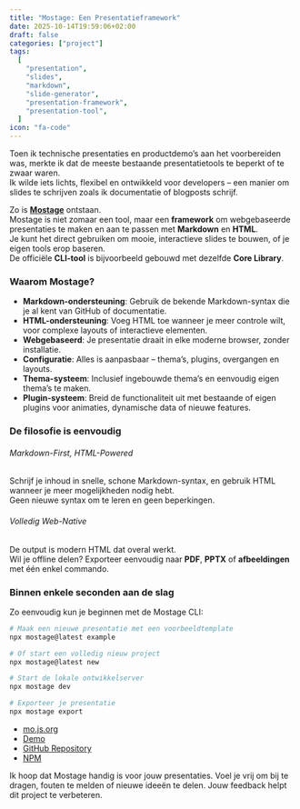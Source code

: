 ```yaml
---
title: "Mostage: Een Presentatieframework"
date: 2025-10-14T19:59:06+02:00
draft: false
categories: ["project"]
tags:
  [
    "presentation",
    "slides",
    "markdown",
    "slide-generator",
    "presentation-framework",
    "presentation-tool",
  ]
icon: "fa-code"
---
```


Toen ik technische presentaties en productdemo’s aan het voorbereiden was, merkte ik dat de meeste bestaande presentatietools te beperkt of te zwaar waren.  
Ik wilde iets lichts, flexibel en ontwikkeld voor developers – een manier om slides te schrijven zoals ik documentatie of blogposts schrijf.

Zo is **[Mostage](https://mo.js.org)** ontstaan.  
Mostage is niet zomaar een tool, maar een **framework** om webgebaseerde presentaties te maken en aan te passen met **Markdown** en **HTML**.  
Je kunt het direct gebruiken om mooie, interactieve slides te bouwen, of je eigen tools erop baseren.  
De officiële **CLI-tool** is bijvoorbeeld gebouwd met dezelfde **Core Library**.

<!--more-->

### Waarom Mostage?

- **Markdown-ondersteuning**: Gebruik de bekende Markdown-syntax die je al kent van GitHub of documentatie.
- **HTML-ondersteuning**: Voeg HTML toe wanneer je meer controle wilt, voor complexe layouts of interactieve elementen.
- **Webgebaseerd**: Je presentatie draait in elke moderne browser, zonder installatie.
- **Configuratie**: Alles is aanpasbaar – thema’s, plugins, overgangen en layouts.
- **Thema-systeem**: Inclusief ingebouwde thema’s en eenvoudig eigen thema’s te maken.
- **Plugin-systeem**: Breid de functionaliteit uit met bestaande of eigen plugins voor animaties, dynamische data of nieuwe features.

### De filosofie is eenvoudig

###### Markdown-First, HTML-Powered

Schrijf je inhoud in snelle, schone Markdown-syntax, en gebruik HTML wanneer je meer mogelijkheden nodig hebt.  
Geen nieuwe syntax om te leren en geen beperkingen.

###### Volledig Web-Native

De output is modern HTML dat overal werkt.  
Wil je offline delen? Exporteer eenvoudig naar **PDF**, **PPTX** of **afbeeldingen** met één enkel commando.

### Binnen enkele seconden aan de slag

Zo eenvoudig kun je beginnen met de Mostage CLI:

```bash
# Maak een nieuwe presentatie met een voorbeeldtemplate
npx mostage@latest example

# Of start een volledig nieuw project
npx mostage@latest new

# Start de lokale ontwikkelserver
npx mostage dev

# Exporteer je presentatie
npx mostage export
```

- [mo.js.org](https://mo.js.org/)
- [Demo](https://mo.js.org/demo/)
- [GitHub Repository](https://github.com/mirmousaviii/mostage)
- [NPM](https://www.npmjs.com/package/mostage)

Ik hoop dat Mostage handig is voor jouw presentaties.
Voel je vrij om bij te dragen, fouten te melden of nieuwe ideeën te delen.
Jouw feedback helpt dit project te verbeteren.
